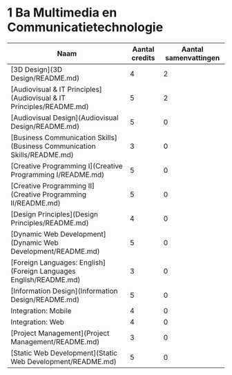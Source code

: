 # 1 Ba Multimedia en Communicatietechnologie

| Naam                                                                     | Aantal credits | Aantal samenvattingen |
|--------------------------------------------------------------------------|----------------|-----------------------|
| [3D Design](3D Design/README.md)                                         | 4              | 2                     |
| [Audiovisual & IT Principles](Audiovisual & IT Principles/README.md)     | 5              | 2                     |
| [Audiovisual Design](Audiovisual Design/README.md)                       | 5              | 0                     |
| [Business Communication Skills](Business Communication Skills/README.md) | 3              | 0                     |
| [Creative Programming I](Creative Programming I/README.md)               | 5              | 0                     |
| [Creative Programming II](Creative Programming II/README.md)             | 5              | 0                     |
| [Design Principles](Design Principles/README.md)                         | 4              | 0                     |
| [Dynamic Web Development](Dynamic Web Development/README.md)             | 5              | 0                     |
| [Foreign Languages: English](Foreign Languages English/README.md)        | 3              | 0                     |
| [Information Design](Information Design/README.md)                       | 5              | 0                     |
| Integration: Mobile                                                      | 4              | 0                     |
| Integration: Web                                                         | 4              | 0                     |
| [Project Management](Project Management/README.md)                       | 3              | 0                     |
| [Static Web Development](Static Web Development/README.md)               | 5              | 0                     |
